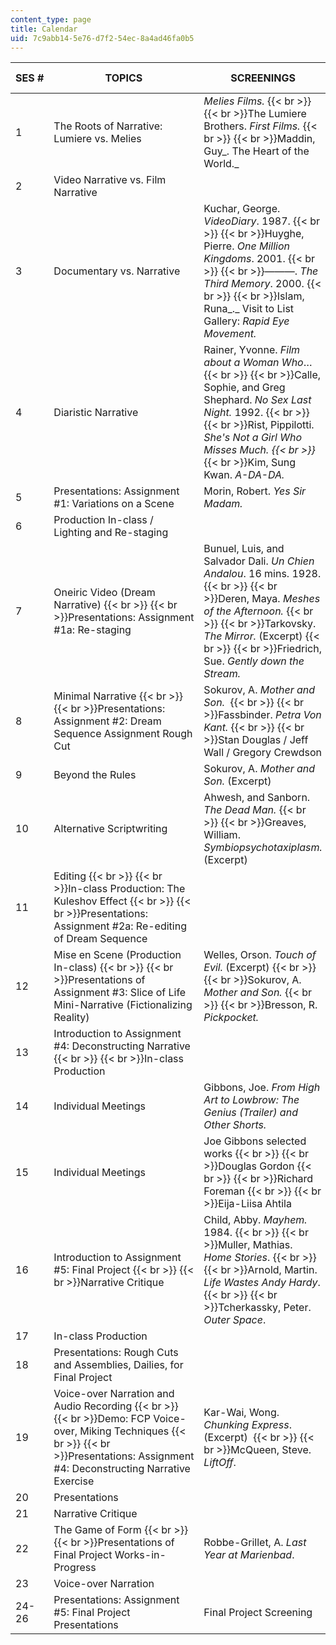 ```yaml
---
content_type: page
title: Calendar
uid: 7c9abb14-5e76-d7f2-54ec-8a4ad46fa0b5
---
```


| SES # | TOPICS | SCREENINGS | KEY DATES |
| --- | --- | --- | --- |
| 1 | The Roots of Narrative: Lumiere vs. Melies | _Melies Films._  {{< br >}}  {{< br >}}The Lumiere Brothers. _First Films._  {{< br >}}  {{< br >}}Maddin, Guy_. The Heart of the World._ | &nbsp; |
| 2 | Video Narrative vs. Film Narrative | &nbsp; |
| 3 | Documentary vs. Narrative | Kuchar, George. _VideoDiary_. 1987.  {{< br >}}  {{< br >}}Huyghe, Pierre. _One Million Kingdoms_. 2001.  {{< br >}}  {{< br >}}———. _The Third Memory_. 2000.  {{< br >}}  {{< br >}}Islam, Runa_._ Visit to List Gallery: _Rapid Eye Movement._ | &nbsp; |
| 4 | Diaristic Narrative | Rainer, Yvonne. _Film about a Woman Who_…  {{< br >}}  {{< br >}}Calle, Sophie, and Greg Shephard. _No Sex Last Night._ 1992.  {{< br >}}  {{< br >}}Rist, Pippilotti. _She's Not a Girl Who Misses Much.  {{< br >}}_  {{< br >}}Kim, Sung Kwan. _A-DA-DA._ | &nbsp; |
| 5 | Presentations: Assignment #1: Variations on a Scene | Morin, Robert. _Yes Sir Madam._ | Assignment #1 due |
| 6 | Production In-class / Lighting and Re-staging | &nbsp; |
| 7 | Oneiric Video (Dream Narrative)  {{< br >}}  {{< br >}}Presentations: Assignment #1a: Re-staging | Bunuel, Luis, and Salvador Dali. _Un Chien Andalou_. 16 mins. 1928.  {{< br >}}  {{< br >}}Deren, Maya. _Meshes of the Afternoon._  {{< br >}}  {{< br >}}Tarkovsky. _The Mirror._ (Excerpt)  {{< br >}}  {{< br >}}Friedrich, Sue. _Gently down the Stream._ | Assignment #1a due |
| 8 | Minimal Narrative  {{< br >}}  {{< br >}}Presentations: Assignment #2: Dream Sequence Assignment Rough Cut | Sokurov, A. _Mother and Son._   {{< br >}}  {{< br >}}Fassbinder. _Petra Von Kant._  {{< br >}}  {{< br >}}Stan Douglas / Jeff Wall / Gregory Crewdson | Assignment #2 due |
| 9 | Beyond the Rules | Sokurov, A. _Mother and Son._ (Excerpt) | &nbsp; |
| 10 | Alternative Scriptwriting | Ahwesh, and Sanborn. _The Dead Man._  {{< br >}}  {{< br >}}Greaves, William. _Symbiopsychotaxiplasm._ (Excerpt) | &nbsp; |
| 11 | Editing  {{< br >}}  {{< br >}}In-class Production: The Kuleshov Effect  {{< br >}}  {{< br >}}Presentations: Assignment #2a: Re-editing of Dream Sequence | &nbsp; | Assignment #2a due |
| 12 | Mise en Scene (Production In-class)  {{< br >}}  {{< br >}}Presentations of Assignment #3: Slice of Life Mini-Narrative (Fictionalizing Reality) | Welles, Orson. _Touch of Evil._ (Excerpt)  {{< br >}}  {{< br >}}Sokurov, A. _Mother and Son._  {{< br >}}  {{< br >}}Bresson, R. _Pickpocket._  | Assignment #3 due |
| 13 | Introduction to Assignment #4: Deconstructing Narrative  {{< br >}}  {{< br >}}In-class Production | &nbsp; |
| 14 | Individual Meetings | Gibbons, Joe. _From High Art to Lowbrow: The Genius (Trailer) and Other Shorts._ | &nbsp; |
| 15 | Individual Meetings | Joe Gibbons selected works  {{< br >}}  {{< br >}}Douglas Gordon  {{< br >}}  {{< br >}}Richard Foreman  {{< br >}}  {{< br >}}Eija-Liisa Ahtila | &nbsp; |
| 16 | Introduction to Assignment #5: Final Project  {{< br >}}  {{< br >}}Narrative Critique | Child, Abby. _Mayhem._ 1984.  {{< br >}}  {{< br >}}Muller, Mathias. _Home Stories_.  {{< br >}}  {{< br >}}Arnold, Martin. _Life Wastes Andy Hardy_.  {{< br >}}  {{< br >}}Tcherkassky, Peter. _Outer Space_.  | &nbsp; |
| 17 | In-class Production | &nbsp; |
| 18 | Presentations: Rough Cuts and Assemblies, Dailies, for Final Project | &nbsp; |
| 19 | Voice-over Narration and Audio Recording  {{< br >}}  {{< br >}}Demo: FCP Voice-over, Miking Techniques  {{< br >}}  {{< br >}}Presentations: Assignment #4: Deconstructing Narrative Exercise | Kar-Wai, Wong. _Chunking Express_. (Excerpt)   {{< br >}}  {{< br >}}McQueen, Steve. _LiftOff_. | Assignment #4 due |
| 20 | Presentations | &nbsp; |
| 21 | Narrative Critique | &nbsp; |
| 22 | The Game of Form  {{< br >}}  {{< br >}}Presentations of Final Project Works-in-Progress | Robbe-Grillet, A. _Last Year at Marienbad_. | &nbsp; |
| 23 | Voice-over Narration | &nbsp; |
| 24-26 | Presentations: Assignment #5: Final Project Presentations | Final Project Screening | Assignment #5 due